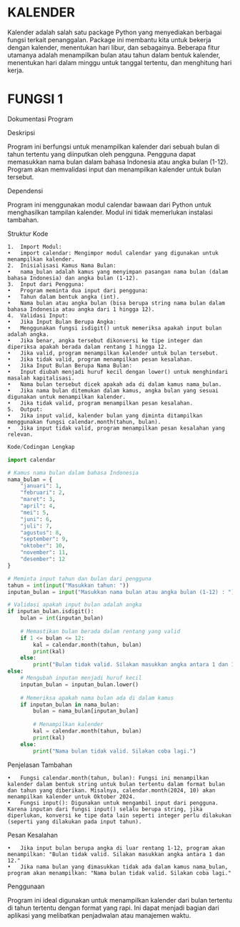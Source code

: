 # KALENDER
Kalender adalah salah satu package Python yang menyediakan berbagai fungsi terkait penanggalan. Package ini membantu kita untuk bekerja dengan kalender, menentukan hari libur, dan sebagainya. Beberapa fitur utamanya adalah menampilkan bulan atau tahun dalam bentuk kalender, menentukan hari dalam minggu untuk tanggal tertentu, dan menghitung hari kerja.

# FUNGSI 1
Dokumentasi Program

Deskripsi

Program ini berfungsi untuk menampilkan kalender dari sebuah bulan di tahun tertentu yang diinputkan oleh pengguna. Pengguna dapat memasukkan nama bulan dalam bahasa Indonesia atau angka bulan (1-12). Program akan memvalidasi input dan menampilkan kalender untuk bulan tersebut.

Dependensi

Program ini menggunakan modul calendar bawaan dari Python untuk menghasilkan tampilan kalender. Modul ini tidak memerlukan instalasi tambahan.

Struktur Kode

	1.	Import Modul:
	•	import calendar: Mengimpor modul calendar yang digunakan untuk menampilkan kalender.
	2.	Inisialisasi Kamus Nama Bulan:
	•	nama_bulan adalah kamus yang menyimpan pasangan nama bulan (dalam bahasa Indonesia) dan angka bulan (1-12).
	3.	Input dari Pengguna:
	•	Program meminta dua input dari pengguna:
	•	Tahun dalam bentuk angka (int).
	•	Nama bulan atau angka bulan (bisa berupa string nama bulan dalam bahasa Indonesia atau angka dari 1 hingga 12).
	4.	Validasi Input:
	•	Jika Input Bulan Berupa Angka:
	•	Menggunakan fungsi isdigit() untuk memeriksa apakah input bulan adalah angka.
	•	Jika benar, angka tersebut dikonversi ke tipe integer dan diperiksa apakah berada dalam rentang 1 hingga 12.
	•	Jika valid, program menampilkan kalender untuk bulan tersebut.
	•	Jika tidak valid, program menampilkan pesan kesalahan.
	•	Jika Input Bulan Berupa Nama Bulan:
	•	Input diubah menjadi huruf kecil dengan lower() untuk menghindari masalah kapitalisasi.
	•	Nama bulan tersebut dicek apakah ada di dalam kamus nama_bulan.
	•	Jika nama bulan ditemukan dalam kamus, angka bulan yang sesuai digunakan untuk menampilkan kalender.
	•	Jika tidak valid, program menampilkan pesan kesalahan.
	5.	Output:
	•	Jika input valid, kalender bulan yang diminta ditampilkan menggunakan fungsi calendar.month(tahun, bulan).
	•	Jika input tidak valid, program menampilkan pesan kesalahan yang relevan.

```python
Kode/Codingan Lengkap

import calendar

# Kamus nama bulan dalam bahasa Indonesia
nama_bulan = {
    "januari": 1,
    "februari": 2,
    "maret": 3,
    "april": 4,
    "mei": 5,
    "juni": 6,
    "juli": 7,
    "agustus": 8,
    "september": 9,
    "oktober": 10,
    "november": 11,
    "desember": 12
}

# Meminta input tahun dan bulan dari pengguna
tahun = int(input("Masukkan tahun: "))
inputan_bulan = input("Masukkan nama bulan atau angka bulan (1-12) : ")

# Validasi apakah input bulan adalah angka
if inputan_bulan.isdigit():
    bulan = int(inputan_bulan)
   
    # Memastikan bulan berada dalam rentang yang valid
    if 1 <= bulan <= 12:
        kal = calendar.month(tahun, bulan)
        print(kal)
    else:
        print("Bulan tidak valid. Silakan masukkan angka antara 1 dan 12.")
else:
    # Mengubah inputan menjadi huruf kecil
    inputan_bulan = inputan_bulan.lower()
    
    # Memeriksa apakah nama bulan ada di dalam kamus
    if inputan_bulan in nama_bulan:
        bulan = nama_bulan[inputan_bulan]
        
        # Menampilkan kalender
        kal = calendar.month(tahun, bulan)
        print(kal)
    else:
        print("Nama bulan tidak valid. Silakan coba lagi.")
```
Penjelasan Tambahan

	•	Fungsi calendar.month(tahun, bulan): Fungsi ini menampilkan kalender dalam bentuk string untuk bulan tertentu dalam format bulan dan tahun yang diberikan. Misalnya, calendar.month(2024, 10) akan menampilkan kalender untuk Oktober 2024.
	•	Fungsi input(): Digunakan untuk mengambil input dari pengguna. Karena inputan dari fungsi input() selalu berupa string, jika diperlukan, konversi ke tipe data lain seperti integer perlu dilakukan (seperti yang dilakukan pada input tahun).

Pesan Kesalahan

	•	Jika input bulan berupa angka di luar rentang 1-12, program akan menampilkan: "Bulan tidak valid. Silakan masukkan angka antara 1 dan 12."
	•	Jika nama bulan yang dimasukkan tidak ada dalam kamus nama_bulan, program akan menampilkan: "Nama bulan tidak valid. Silakan coba lagi."

Penggunaan

Program ini ideal digunakan untuk menampilkan kalender dari bulan tertentu di tahun tertentu dengan format yang rapi. Ini dapat menjadi bagian dari aplikasi yang melibatkan penjadwalan atau manajemen waktu.
